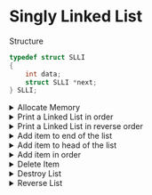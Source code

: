 # Singly Linked List

Structure

```c
typedef struct SLLI
{
    int data;
    struct SLLI *next;
} SLLI;
```
<details><summary>Allocate Memory</summary>
<p>

```c
void *AllocateMemory(int sizeBytes, const char *strErr, bool bExit)
{
    void *pvMem = malloc(sizeBytes);

    if (NULL == pvMem)
    {
        fprintf(stderr, "Memory allocation failure: %s\n", strErr);

        if (bExit)
            exit(EXIT_FAILURE);
    }

    return pvMem;
}
```
</p>
</details>

<details><summary>Print a Linked List in order</summary>
<p>

Iterative approach

```c
void PrintList(SLLI *head)
{
    int counter = 1;
    while (NULL != head)
    {
        printf("%d: %d\n", counter, head->data);
        head = head->next;
        counter++;
    }
}
```

Recursive approach

```c
void PrintList_Recursive(SLLI *head)
{
    if (NULL == head)
        return;

    printf("%d\n", head->data);
    PrintList_Recursive(head->next);
}
```


</p>
</details>

<details><summary>Print a Linked List in reverse order</summary>
<p>
Recursive approach

```c
void PrintListReverse(SLLI *head)
{
    if (NULL == head)
        return;

    PrintList_Recursive(head->next);
    printf("%d\n", head->data);
}
```

</p>
</details>

<details><summary>Add item to end of the list</summary>
<p>

```c
SLLI *AddItemToEnd(SLLI *head, int data)
{
    SLLI *newNode = AllocateMemory(sizeof(SLLI), "AddItemToEnd", EXIT_PROGRAM);
    newNode->data = data;
    newNode->next = NULL;

    // First item of the list
    if (NULL == head)
        return newNode;

    // Find end of the list
    SLLI *tmp = head;
    while (NULL != tmp->next)
        tmp = tmp->next;

    // Last item found
    tmp->next = newNode;

    return head;
}
```
</p>
</details>


<details><summary>Add item to head of the list</summary>
<p>
New item will be the head of the list.

```c
SLLI *AddItemToHead(SLLI *head, int data)
{
    SLLI *newNode = AllocateMemory(sizeof(SLLI), "AddItemToHead", EXIT_PROGRAM);
    newNode->data = data;

    if (NULL == head)
        newNode->next = NULL; // First item of the list
    else
        newNode->next = head;

    return newNode;
}
```
</p>
</details>

<details><summary>Add item in order</summary>
<p>

```c
SLLI *AddItemInOrder(SLLI *head, int data)
{
    SLLI *newNode = AllocateMemory(sizeof(SLLI), "AddItemInOrder", EXIT_PROGRAM);
    newNode->data = data;

    if (NULL == head)
    {
        newNode->next = NULL; // Add item to empty list
        return newNode;
    }

    if (data < head->data)
    {
        newNode->next = head; // Add item to head
        return newNode;
    }

    // Add item to middle or last
    SLLI *prev = NULL;
    SLLI *curr = head;
    while (NULL != curr && curr->data < data)
    {
        prev = curr;
        curr = curr->next;
    }

    newNode->next = prev->next;
    prev->next = newNode;

    return head;
}
```

</p>
</details>


<details><summary>Delete Item</summary>
<p>
Iterative approach

```c
SLLI *DeleteItemFromList(SLLI *head, int toDel)
{
    if (NULL != head)
    {
        // Remove the head of the list
        if (toDel == head->data)
        {
            SLLI *newHead = head->next;
            free(head);
            return newHead;
        }

        // Remove middle or last item
        SLLI *prev = NULL;
        SLLI *curr = head;

        while (NULL != curr && toDel != curr->data)
        {
            prev = curr;
            curr = curr->next;
        }
        // After the loop, either list ended or target found

        if (NULL != curr)
        {
            // Target found
            prev->next = curr->next;
            free(curr);
        }
        else
        {
            printf("%d not found", toDel);
        }
    }
    return head;
}
```

Recursive approach

```c
SLLI *DeleteItemFromList_Recursive(SLLI *head, int toDel)
{
    if (NULL != head)
    {
        if (toDel == head->data)
        {
            SLLI *next = head->next;
            free(head);
            return next;
        }
        else
        {
            head->next = DeleteItemFromList_Recursive(head->next, toDel);
        }
    }
    return head;
}
```

</p>
</details>

<details><summary>Destroy List</summary>
<p>
Free every item recursively from last to first.

```c
void DestroyList(SLLI *head)
{
    if (NULL == head)
        return;

    DestroyList(head->next);
    free(head);
}
```

</p>
</details>

<details><summary>Reverse List</summary>
<p>

```c
SLLI *ReverseList(SLLI *head)
{
    SLLI *prev = NULL;
    SLLI *curr = head;
    SLLI *next = NULL;

    while (NULL != curr)
    {
        next = curr->next;
        curr->next = prev;
        prev = curr;
        curr = next;
    }
    return prev;
}
```

</p>
</details>